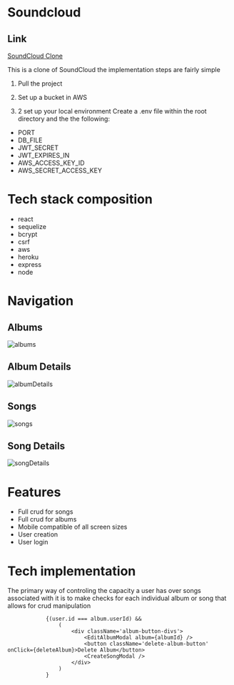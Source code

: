 # Soundcloud

## Link 

[SoundCloud Clone](https://soundcloud01.herokuapp.com/)

This is a clone of SoundCloud the implementation steps are fairly simple

1. Pull the project

2. Set up a bucket in AWS

2. 2 set up your local environment
Create a .env file within the root directory and the the following:

- PORT
- DB_FILE
- JWT_SECRET
- JWT_EXPIRES_IN
- AWS_ACCESS_KEY_ID
- AWS_SECRET_ACCESS_KEY



# Tech stack composition

- react
- sequelize
- bcrypt
- csrf
- aws
- heroku
- express
- node

# Navigation

## Albums
![albums](https://user-images.githubusercontent.com/69321727/189287079-8d868c33-8cdd-4f69-bdc8-053d8a17076b.png)


## Album Details
![albumDetails](https://user-images.githubusercontent.com/69321727/189287491-ac002692-b3d9-4bb3-9df3-d867be3b6736.png)


## Songs
![songs](https://user-images.githubusercontent.com/69321727/189287629-4b8e0c07-968d-4742-8231-efe6c00bd597.png)

## Song Details
![songDetails](https://user-images.githubusercontent.com/69321727/189288228-b4c07f35-35a1-425e-ac45-791d14873ba3.png)

# Features

- Full crud for songs
- Full crud for albums
- Mobile compatible of all screen sizes
- User creation
- User login


# Tech implementation

The primary way of controling the capacity a user has over songs associated with it is to make checks for each individual album or song that allows for crud manipulation

```
            {(user.id === album.userId) &&
                (
                    <div className='album-button-divs'>
                        <EditAlbumModal album={albumId} />
                        <button className='delete-album-button' onClick={deleteAlbum}>Delete Album</button>
                        <CreateSongModal />
                    </div>
                )
            }
```
